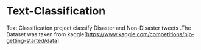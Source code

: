 # Text-Classification
Text Classification project classify Disaster and Non-Disaster tweets .The Dataset was taken from kaggle[https://www.kaggle.com/competitions/nlp-getting-started/data]
